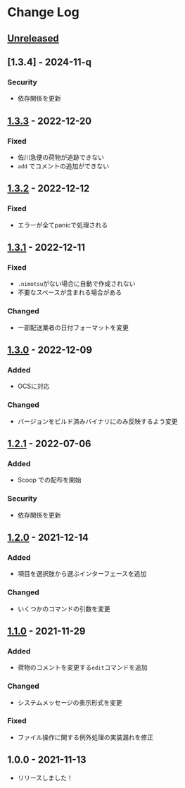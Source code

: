 # Change Log

## [Unreleased]

## [1.3.4] - 2024-11-q

### Security

- 依存関係を更新

## [1.3.3] - 2022-12-20

### Fixed

- 佐川急便の荷物が追跡できない
- `add` でコメントの追加ができない

## [1.3.2] - 2022-12-12

### Fixed

- エラーが全てpanicで処理される

## [1.3.1] - 2022-12-11

### Fixed

- `.nimotsu`がない場合に自動で作成されない
- 不要なスペースが含まれる場合がある

### Changed

- 一部配送業者の日付フォーマットを変更

## [1.3.0] - 2022-12-09

### Added

- OCSに対応

### Changed

- バージョンをビルド済みバイナリにのみ反映するよう変更

## [1.2.1] - 2022-07-06

### Added

- Scoop での配布を開始

### Security

- 依存関係を更新

## [1.2.0] - 2021-12-14

### Added

- 項目を選択肢から選ぶインターフェースを追加

### Changed

- いくつかのコマンドの引数を変更

## [1.1.0] - 2021-11-29

### Added

- 荷物のコメントを変更する`edit`コマンドを追加

### Changed

- システムメッセージの表示形式を変更

### Fixed

- ファイル操作に関する例外処理の実装漏れを修正

## 1.0.0 - 2021-11-13

- リリースしました！

[unreleased]: https://github.com/arrow2nd/nimotsu/compare/v1.3.3...HEAD
[1.3.3]: https://github.com/arrow2nd/nimotsu/compare/v1.3.3...v1.3.4
[1.3.2]: https://github.com/arrow2nd/nimotsu/compare/v1.3.2...v1.3.3
[1.3.2]: https://github.com/arrow2nd/nimotsu/compare/v1.3.1...v1.3.2
[1.3.1]: https://github.com/arrow2nd/nimotsu/compare/v1.3.0...v1.3.1
[1.3.0]: https://github.com/arrow2nd/nimotsu/compare/v1.2.1...v1.3.0
[1.2.1]: https://github.com/arrow2nd/nimotsu/compare/v1.2.0...v1.2.1
[1.2.0]: https://github.com/arrow2nd/nimotsu/compare/v1.1.0...v1.2.0
[1.1.0]: https://github.com/arrow2nd/nimotsu/compare/v1.0.0...v1.1.0
